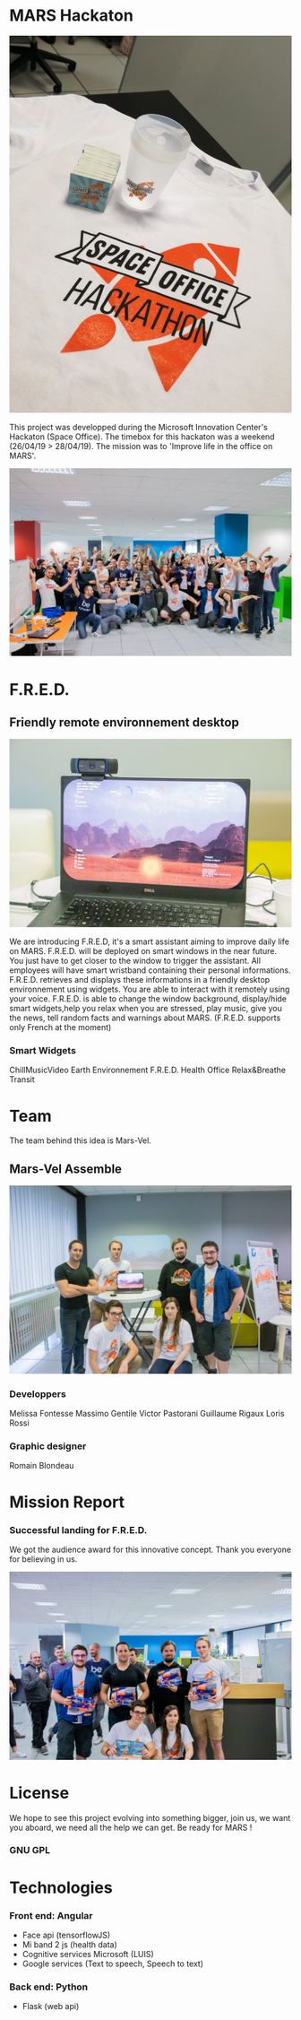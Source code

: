 # MARS Hackaton

![Space office event goodies picture](./assets/tshirt.jpg)

This project was developped during the Microsoft Innovation Center's Hackaton (Space Office).
The timebox for this hackaton was a weekend (26/04/19 > 28/04/19).
The mission was to 'Improve life in the office on MARS'.

![space office hackaton participants picture](./assets/spaceoffice.jpg)

# F.R.E.D.

## Friendly remote environnement desktop

![F.R.E.D. final overlay picture](./assets/overlay.jpg)

We are introducing F.R.E.D, it's a smart assistant aiming to improve daily life on MARS.
F.R.E.D. will be deployed on smart windows in the near future.
You just have to get closer to the window to trigger the assistant.
All employees will have smart wristband containing their personal informations.
F.R.E.D. retrieves and displays these informations in a friendly desktop environnement using widgets.
You are able to interact with it remotely using your voice.
F.R.E.D. is able to change the window background, display/hide smart widgets,help you relax when you are stressed, play music, give you the news, tell random facts and warnings about MARS. 
(F.R.E.D. supports only French at the moment)

### Smart Widgets

ChillMusicVideo
Earth
Environnement
F.R.E.D.
Health
Office
Relax&Breathe
Transit

# Team

The team behind this idea is Mars-Vel.

## Mars-Vel Assemble

![F.R.E.D. demonstration stand picture](./assets/stand.jpg)

### Developpers
Melissa Fontesse
Massimo Gentile
Victor Pastorani
Guillaume Rigaux
Loris Rossi

### Graphic designer
Romain Blondeau

# Mission Report

### Successful landing for F.R.E.D.

We got the audience award for this innovative concept. Thank you everyone for believing in us.

![Mars-Vel reward picture](./assets/marsvel.jpg)

# License

We hope to see this project evolving into something bigger, join us, we want you aboard, we need all the help we can get.
Be ready for MARS !

### GNU GPL

# Technologies

### Front end: Angular

- Face api (tensorflowJS)
- Mi band 2 js (health data)
- Cognitive services Microsoft (LUIS)
- Google services (Text to speech, Speech to text)

### Back end:  Python

- Flask (web api)
